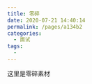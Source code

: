 ```yaml
---
title: 零碎
date: 2020-07-21 14:40:14
permalink: /pages/a134b2
categories: 
  - 面试
tags: 
  - 
---
```


这里是零碎素材